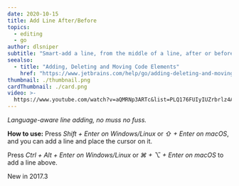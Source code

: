 ```yaml
---
date: 2020-10-15
title: Add Line After/Before
topics:
  - editing
  - go
author: dlsniper
subtitle: "Smart-add a line, from the middle of a line, after or before the current line."
seealso:
  - title: "Adding, Deleting and Moving Code Elements"
    href: "https://www.jetbrains.com/help/go/adding-deleting-and-moving-lines.html"
thumbnail: ./thumbnail.png
cardThumbnail: ./card.png
video: >-
  https://www.youtube.com/watch?v=aQMRNp3ARTc&list=PLQ176FUIyIUZrbrlz4AY1V8VzBJKZyVlW&index=8
---
```


_Language-aware line adding, no muss no fuss._

**How to use:**
Press _Shift + Enter on Windows/Linux_ or _⇧ + Enter on macOS_,
and you can add a line and place the cursor on it.

Press _Ctrl + Alt + Enter on Windows/Linux_ or _⌘ + ⌥ + Enter on macOS_
to add a line above.

<span class="tag is-rounded">New in 2017.3</span>
